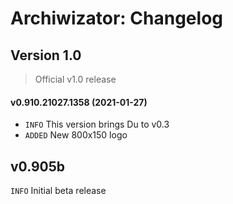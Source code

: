 ﻿# Archiwizator: Changelog

## Version 1.0
> Official v1.0 release

#### v0.910.21027.1358 (2021-01-27)
* `INFO` This version brings Du to v0.3
* `ADDED` New 800x150 logo

## v0.905b
`INFO` Initial beta release